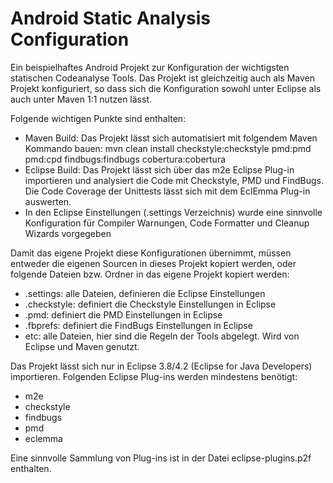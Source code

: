 Android Static Analysis Configuration
=====================================

Ein beispielhaftes Android Projekt zur Konfiguration der wichtigsten 
statischen Codeanalyse Tools. Das Projekt ist gleichzeitig auch als Maven
Projekt konfiguriert, so dass sich die Konfiguration sowohl unter Eclipse als
auch unter Maven 1:1 nutzen lässt.

Folgende wichtigen Punkte sind enthalten:
* Maven Build: Das Projekt lässt sich automatisiert mit folgendem Maven Kommando bauen:
  mvn clean install checkstyle:checkstyle pmd:pmd pmd:cpd findbugs:findbugs cobertura:cobertura
* Eclipse Build: Das Projekt lässt sich über das m2e Eclipse Plug-in importieren und 
  analysiert die Code mit Checkstyle, PMD und FindBugs. Die Code Coverage der Unittests
  lässt sich mit dem EclEmma Plug-in auswerten. 
* In den Eclipse Einstellungen (.settings Verzeichnis) wurde eine sinnvolle Konfiguration
  für Compiler Warnungen, Code Formatter und Cleanup Wizards vorgegeben 

Damit das eigene Projekt diese Konfigurationen übernimmt, müssen entweder die eigenen
Sourcen in dieses Projekt kopiert werden, oder folgende Dateien bzw. Ordner in das eigene
Projekt kopiert werden:
* .settings: alle Dateien, definieren die Eclipse Einstellungen
* .checkstyle: definiert die Checkstyle Einstellungen in Eclipse
* .pmd: definiert die PMD Einstellungen in Eclipse
* .fbprefs: definiert die FindBugs Einstellungen in Eclipse
* etc: alle Dateien, hier sind die Regeln der Tools abgelegt. Wird von Eclipse und Maven
genutzt.

Das Projekt lässt sich nur in Eclipse 3.8/4.2 (Eclipse for Java Developers) importieren. 
Folgenden Eclipse Plug-ins werden mindestens benötigt:
- m2e
- checkstyle
- findbugs
- pmd
- eclemma

Eine sinnvolle Sammlung von Plug-ins ist in der Datei eclipse-plugins.p2f enthalten.
